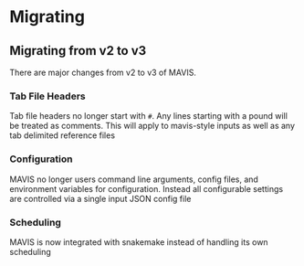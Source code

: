 # Migrating

## Migrating from v2 to v3

There are major changes from v2 to v3 of MAVIS.

### Tab File Headers

Tab file headers no longer start with `#`. Any lines starting with a pound will be treated
as comments. This will apply to mavis-style inputs as well as any tab delimited
reference files

### Configuration

MAVIS no longer users command line arguments, config files, and environment variables for
configuration. Instead all configurable settings are controlled via a single input JSON
config file

### Scheduling

MAVIS is now integrated with snakemake instead of handling its own scheduling
